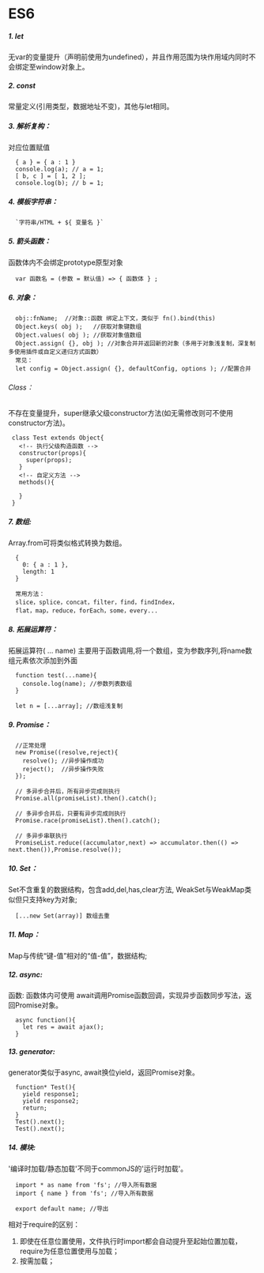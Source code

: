 <!--
 * @Description: 
 * @version: 1.0.0
 * @Author: nk
 * @Date: 2019-08-08 20:24:14
 * @LastEditTime: 2019-08-15 19:15:20
 -->
# ES6


##### 1. let

无var的变量提升（声明前使用为undefined），并且作用范围为块作用域内同时不会绑定至window对象上。

##### 2. const

常量定义(引用类型，数据地址不变)，其他与let相同。

##### 3. 解析复构：

对应位置赋值

```
  { a } = { a : 1 }
  console.log(a); // a = 1;
  [ b, c ] = [ 1, 2 ];
  console.log(b); // b = 1;
```

##### 4. 模板字符串：

```
  `字符串/HTML + ${ 变量名 }`
```

##### 5. 箭头函数：

函数体内不会绑定prototype原型对象

```
  var 函数名 = (参数 = 默认值) => { 函数体 } ;
```

##### 6. 对象：

```
  obj::fnName;  //对象::函数 绑定上下文，类似于 fn().bind(this)
  Object.keys( obj );   //获取对象键数组
  Object.values( obj ); //获取对象值数组
  Object.assign( {}, obj ); //对象合并并返回新的对象（多用于对象浅复制，深复制多使用插件或自定义递归方式函数）
  常见：
  let config = Object.assign( {}, defaultConfig, options ); //配置合并
```

###### Class：

不存在变量提升，super继承父级constructor方法(如无需修改则可不使用constructor方法)。

```
 class Test extends Object{
   <!-- 执行父级构造函数 -->
   constructor(props){
     super(props);
   }
   <!-- 自定义方法 -->
   methods(){

   }
 }
```

##### 7. 数组:

Array.from可将类似格式转换为数组。

```
  {
    0: { a : 1 },
    length: 1
  }
  
  常用方法：
  slice，splice，concat，filter，find，findIndex，
  flat，map，reduce，forEach，some，every...
```

##### 8. 拓展运算符：

拓展运算符( ... name) 主要用于函数调用,将一个数组，变为参数序列,将name数组元素依次添加到外面

```
  function test(...name){
    console.log(name); //参数列表数组
  }

  let n = [...array]; //数组浅复制
```

##### 9. Promise：

```
  //正常处理
  new Promise((resolve,reject){
    resolve(); //异步操作成功
    reject();  //异步操作失败
  });
  
  // 多异步合并后，所有异步完成则执行
  Promise.all(promiseList).then().catch();

  // 多异步合并后，只要有异步完成则执行
  Promise.race(promiseList).then().catch();

  // 多异步串联执行
  PromiseList.reduce((accumulator,next) => accumulator.then(() => next.then()),Promise.resolve());
```

##### 10. Set：

Set不含重复的数据结构，包含add,del,has,clear方法, WeakSet与WeakMap类似但只支持key为对象;
```
  [...new Set(array)] 数组去重
```

##### 11. Map：

Map与传统“键-值”相对的“值-值”，数据结构;


##### 12. async:

函数: 函数体内可使用 await调用Promise函数回调，实现异步函数同步写法，返回Promise对象。

```
  async function(){
    let res = await ajax();
  }
```

##### 13. generator:

generator类似于async, await换位yield，返回Promise对象。

```
  function* Test(){
    yield response1;
    yield response2;
    return;
  }
  Test().next();
  Test().next();
```

##### 14. 模块:

'编译时加载/静态加载'不同于commonJS的'运行时加载'。

```
  import * as name from 'fs'; //导入所有数据
  import { name } from 'fs'; //导入所有数据

  export default name; //导出
```

  相对于require的区别：
  1. 即使在任意位置使用，文件执行时import都会自动提升至起始位置加载，require为任意位置使用与加载；
  2. 按需加载；

